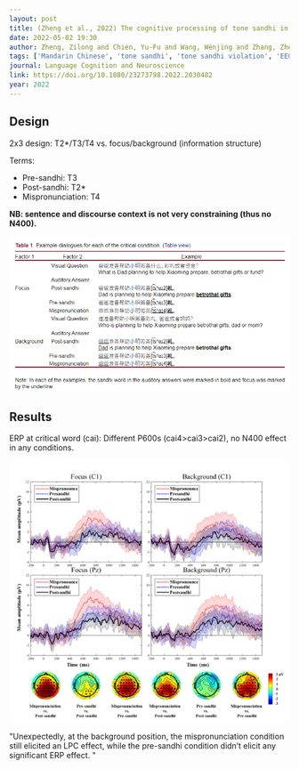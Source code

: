 ```yaml
---
layout: post
title: (Zheng et al., 2022) The cognitive processing of tone sandhi in different information structural status during dialogue comprehension. Language
date: 2022-05-02 19:30
author: Zheng, Zilong and Chien, Yu-Fu and Wang, Wenjing and Zhang, Zhenghua and Li, Weijun
tags: ['Mandarin Chinese', 'tone sandhi', 'tone sandhi violation', 'EEG', 'ERP', 'late positivity']
journal: Language Cognition and Neuroscience
link: https://doi.org/10.1080/23273798.2022.2030482
year: 2022
---
```


## Design

2x3 design: T2*/T3/T4 vs. focus/background (information structure)

Terms:
- Pre-sandhi: T3
- Post-sandhi: T2*
- Mispronunciation: T4

**NB: sentence and discourse context is not very constraining (thus no N400).**

![design](/img/articles-phd/zheng-2022-1.png)

## Results

ERP at critical word (cai): Different P600s (cai4>cai3>cai2), no N400 effect in any conditions.

![result](/img/articles-phd/zheng-2022-2.png)

"Unexpectedly, at the background position, the mispronunciation condition still elicited an LPC effect, while the pre-sandhi condition didn’t elicit any significant ERP effect. "